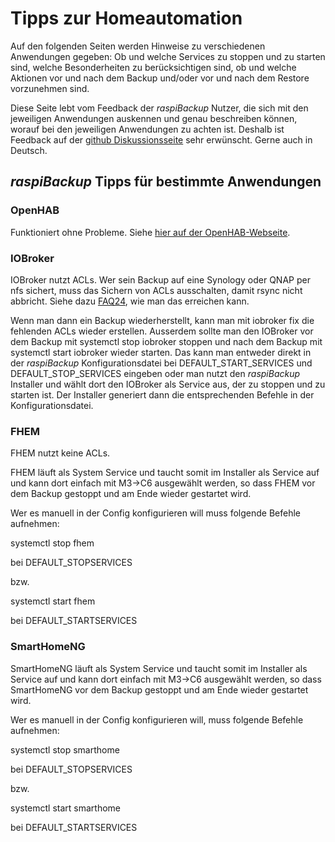 # Tipps zur Homeautomation

Auf den folgenden Seiten werden Hinweise zu verschiedenen Anwendungen gegeben:
Ob und welche Services zu stoppen und zu starten sind, welche Besonderheiten zu
berücksichtigen sind, ob und welche Aktionen vor und nach dem Backup und/oder
vor und nach dem Restore vorzunehmen sind.

Diese Seite lebt vom Feedback der *raspiBackup* Nutzer, die sich mit den
jeweiligen Anwendungen auskennen und genau beschreiben können, worauf bei den
jeweiligen Anwendungen zu achten ist. Deshalb ist Feedback auf der [github Diskussionsseite](https://github.com/framps/raspiBackupDoc/discussions)
sehr erwünscht. Gerne auch in Deutsch.

## *raspiBackup* Tipps für bestimmte Anwendungen

### OpenHAB

Funktioniert ohne Probleme. Siehe [hier auf der OpenHAB-Webseite](https://community.openhab.org/t/usage-of-raspibackup-within-openhabian/145926).


### IOBroker

IOBroker nutzt ACLs. Wer sein Backup auf eine Synology oder QNAP per nfs
sichert, muss das Sichern von ACLs ausschalten, damit rsync nicht abbricht. Siehe
dazu [FAQ24](faq.md#faq24), wie man das erreichen kann.

Wenn man dann ein Backup wiederherstellt, kann man mit iobroker fix die
fehlenden ACLs wieder erstellen. Ausserdem sollte man den IOBroker vor dem
Backup mit systemctl stop iobroker stoppen und nach dem Backup mit systemctl
start iobroker wieder starten. Das kann man entweder direkt in der
*raspiBackup* Konfigurationsdatei bei DEFAULT_START_SERVICES und
DEFAULT_STOP_SERVICES eingeben oder man nutzt den *raspiBackup* Installer und
wählt dort den IOBroker als Service aus, der zu stoppen und zu starten ist. Der
Installer generiert dann die entsprechenden Befehle in der Konfigurationsdatei.

### FHEM

FHEM nutzt keine ACLs.

FHEM läuft als System Service und taucht somit im Installer als Service auf und
kann dort einfach mit M3->C6 ausgewählt werden, so dass FHEM vor dem Backup
gestoppt und am Ende wieder gestartet wird.

Wer es manuell in der Config konfigurieren will muss folgende Befehle aufnehmen:

systemctl stop fhem

bei DEFAULT_STOPSERVICES

bzw.

systemctl start fhem

bei DEFAULT_STARTSERVICES


### SmartHomeNG

SmartHomeNG läuft als System Service und taucht somit im Installer als Service
auf und kann dort einfach mit M3->C6 ausgewählt werden, so dass SmartHomeNG vor
dem Backup gestoppt und am Ende wieder gestartet wird.

Wer es manuell in der Config konfigurieren will, muss folgende Befehle aufnehmen:

systemctl stop smarthome

bei DEFAULT_STOPSERVICES

bzw.

systemctl start smarthome

bei DEFAULT_STARTSERVICES


[.status]: rft
[.source]: https://linux-tips-and-tricks.de/de/anwendungstipps
